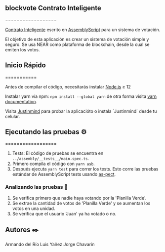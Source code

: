 ## blockvote Contrato Inteligente
==================

[Contrato Inteligente] escrito en [AssemblyScript] para un sistema de votación.

El objetivo de esta aplicación es crear un sistema de votación simple y seguro. Se usa NEAR como plataforma de blockchain, desde la cual se emiten los votos.


## Inicio Rápido
===========

Antes de compilar el código, necesitarás instalar [Node.js] ≥ 12

Instalar yarn vía npm: `npm install --global yarn` de otra forma visita [yarn documentation].

Visita [Justinmind] para probar la aplicacióto o instala ´Justinmind` desde tu celular.

## Ejecutando las pruebas ⚙️
==================

1. Tests: El código de pruebas se encuentra en ``../assembly/__tests__/main.spec.ts``. 
2. Primero compila el código con `yarn asb`.
3. Después ejecuta `yarn test` para correr los tests. Esto corre las pruebas estándar de AssemblyScript tests usando [as-pect].

### Analizando las pruebas  🔩

1. Se verifica primero que nadie haya votando por la 'Planilla Verde'. 
2. Se extrae la cantidad de votos de 'Planilla Verde' y se aumentan los votos en una unidad.
3. Se verifica que el usuario 'Juan' ya ha votado o no.

<!-- ## Despliegue 📦

1. 
2. -->
<!-- 3. -->


## Autores ✒️

Armando del Río
Luis Yañez
Jorge Chavarín

  [Contrato Inteligente]: https://docs.near.org/docs/develop/contracts/overview
  [AssemblyScript]: https://www.assemblyscript.org/
  [create-near-app]: https://github.com/near/create-near-app
  [Node.js]: https://nodejs.org/en/download/package-manager/
  [as-pect]: https://www.npmjs.com/package/@as-pect/cli
  [Justinmind]: https://www.justinmind.com/usernote/tests/68299055/68299921/68299923/index.html
  [yarn documentation]: https://classic.yarnpkg.com/lang/en/docs/install/#windows-stable
